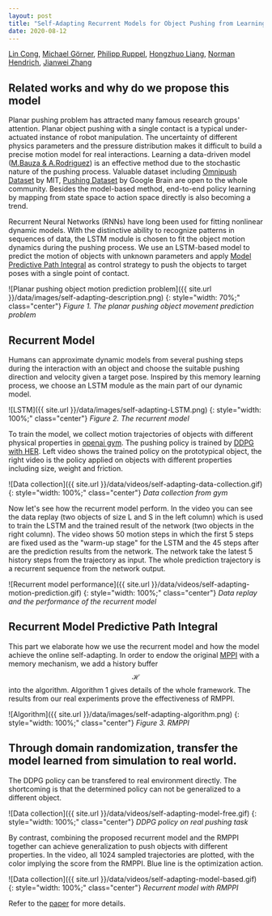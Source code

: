 ```yaml
---
layout: post
title: "Self-Adapting Recurrent Models for Object Pushing from Learning in Simulation"
date: 2020-08-12
---
```



[Lin Cong](https://tams.informatik.uni-hamburg.de/people/cong/), [Michael Görner](https://tams.informatik.uni-hamburg.de/people/goerner/), [Philipp Ruppel](https://tams.informatik.uni-hamburg.de/people/ruppel/), [Hongzhuo Liang](https://tams.informatik.uni-hamburg.de/people/liang/), [Norman Hendrich](https://tams.informatik.uni-hamburg.de/people/hendrich/), [Jianwei Zhang](https://tams.informatik.uni-hamburg.de/people/zhang/)

## Related works and why do we propose this model

Planar pushing problem has attracted many famous research groups' attention. Planar object pushing with a single contact is a typical under-actuated instance of robot manipulation. The uncertainty of different physics parameters and the pressure distribution makes it difficult to build a precise motion model for real interactions. Learning a data-driven model ([M.Bauza & A.Rodriguez](https://arxiv.org/abs/1704.03033)) is an effective method due to the stochastic nature of the pushing process. Valuable dataset including [Omnipush Dataset](http://web.mit.edu/mcube/omnipush-dataset/) by MIT, [Pushing Dataset](https://sites.google.com/site/brainrobotdata/home/push-dataset) by Google Brain are open to the whole community. Besides the model-based method, end-to-end policy learning by mapping from state space to action space directly is also becoming a trend.

Recurrent Neural Networks (RNNs) have long been used for fitting nonlinear dynamic models.
With the distinctive ability to recognize patterns in sequences of data, the LSTM module is chosen to fit the object motion dynamics during the pushing process. We use an LSTM-based model to predict the motion of objects with unknown parameters
and apply [Model Predictive Path Integral](https://homes.cs.washington.edu/~bboots/files/InformationTheoreticMPC.pdf) as control strategy to push the objects to target poses with a single point of contact.

![Planar pushing object motion prediction problem]({{ site.url }}/data/images/self-adapting-description.png)
{: style="width: 70%;" class="center"}
*Figure 1. The planar pushing object movement prediction problem*

## Recurrent Model

Humans can approximate dynamic models from several pushing steps during the interaction with an object and choose the suitable pushing direction and velocity given a target pose. Inspired by this memory learning process, we choose an LSTM module as the main part of our dynamic model.

![LSTM]({{ site.url }}/data/images/self-adapting-LSTM.png)
{: style="width: 100%;" class="center"}
*Figure 2. The recurrent model*


To train the model, we collect motion trajectories of objects with different physical properties in [openai gym](https://gym.openai.com/). The pushing policy is trained by [DDPG with HER](https://arxiv.org/abs/1707.01495). Left video shows the trained policy on the prototypical object, the right video is the policy applied on objects with different properties including size, weight and friction.

![Data collection]({{ site.url }}/data/videos/self-adapting-data-collection.gif)
{: style="width: 100%;" class="center"}
*Data collection from gym*

Now let's see how the recurrent model perform. In the video you can see the data replay (two objects of size L and S in the left column) which is used to train the LSTM and the trained result of the network (two objects in the right column). The video shows 50 motion steps in which the first 5 steps are fixed used as the "warm-up stage" for the LSTM and the 45 steps after are the prediction results from the network. The network take the latest 5 history steps from the trajectory as input. The whole prediction trajectory is a recurrent sequence from the network output.

![Recurrent model performance]({{ site.url }}/data/videos/self-adapting-motion-prediction.gif)
{: style="width: 100%;" class="center"}
*Data replay and the performance of the recurrent model*

## Recurrent Model Predictive Path Integral

This part we elaborate how we use the recurrent model and how the model achieve the online self-adapting. In order to endow the original [MPPI](https://homes.cs.washington.edu/~bboots/files/InformationTheoreticMPC.pdf) with a memory mechanism, we add a history buffer $$\mathcal{H}$$ into the algorithm. Algorithm 1 gives details of the whole framework. The results from our real experiments prove the effectiveness of RMPPI.

![Algorithm]({{ site.url }}/data/images/self-adapting-algorithm.png)
{: style="width: 100%;" class="center"}
*Figure 3. RMPPI*


## Through domain randomization, transfer the model learned from simulation to real world.

The DDPG policy can be transfered to real environment directly. The shortcoming is that the determined policy can not be generalized to a different object.

![Data collection]({{ site.url }}/data/videos/self-adapting-model-free.gif)
{: style="width: 100%;" class="center"}
*DDPG policy on real pushing task*

By contrast, combining the proposed recurrent model and the RMPPI together can achieve generalization to push objects with different properties. In the video, all 1024 sampled trajectories are plotted, with the color implying the score from the RMPPI. Blue line is the optimization action.

![Data collection]({{ site.url }}/data/videos/self-adapting-model-based.gif)
{: style="width: 100%;" class="center"}
*Recurrent model with RMPPI*

Refer to the [paper](https://arxiv.org/abs/2007.13421) for more details.
